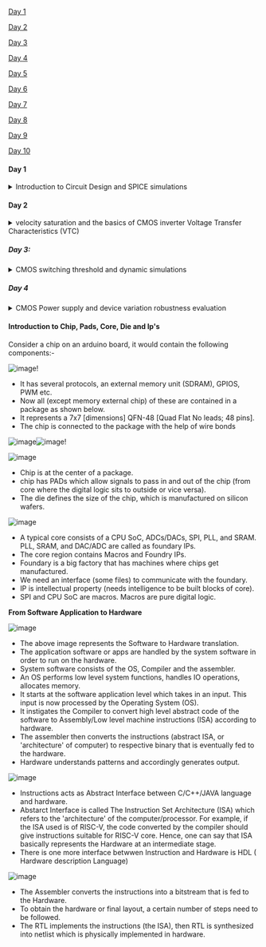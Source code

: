 <nav>
<p><a href="/Day 1/">Day 1</a></p>
<p><a href="/Day 2/">Day 2</a></p>
<p><a href="/Day 3/">Day 3</a></p>
<p><a href="/Day 4/">Day 4</a></p>
<p><a href="/Day 5/">Day 5</a></p>
<p><a href="/Day 6/">Day 6</a></p>
<p><a href="/Day 7/">Day 7</a></p>
<p><a href="/Day 8/">Day 8</a></p>
<p><a href="/Day 9/">Day 9</a></p>
<p><a href="/Day 10">Day 10</a></p>
</nav>

#### Day 1

<details>
<summary>Introduction to Circuit Design and SPICE simulations</summary>

**Circuit Design** 

All logic gates are made-up of PMOS and NMOS transistors connected in very particuar fashion and once they are connected in that fashion ,
they perform required functionality of that particular respective gate. 

Spice Simulation: This particular Circuit has to be fed in with some waveforms to identify output charactristics and simulate using spice.
Simulated waveforms decides delays of particular cell. Based on value of delay, tune W and L ratio of particular transistor. 
W/L ratio is factor that decides the value of output current which eventually decides waveform shape, which decide delays of particular cell. 
To tune delay, how to tune W/L ration, is basically obtain using Spice simulation.

Why do we need simulation? 
In physical design flow,  whatever we are doing in clock tree, timimg, crosstalk they are built on spice. 
If no SPICE, then there is no term delay. If no delay then clock tree, timimg , crosstalk doesn't make any sense. 
From where delay of cell comes from? 
To check Delay models are accurate? supply same input slew and output load in SPICE simulation and get delay value from SPICE and 
match it with delay table value. 
To verify static timing analysis is correct? delay values, slack values in STA are correct or not? 
Source of delay table comes from SPICE. 
Spice simulation involves characterisation of PMOS and NMOS transistors into details or any CMOS logic int odetails.

**** NMOS transistors and their characteristics. 

NMOS is n-channel Metal Oxide Semiconductor built on p-substrate 
It is a four terminal device.
It consists of a P-substrate body
It has 2 isolation regions, differentiating between two transistors. 
It has 2 n+ diffusion region is present near the SiO2 layer.
It has a Gate oxide layer
A Poly-Si (metal gate) layer is placed on top of the gate oxide layer and this form Gate terminal, which drive NMOS.
4 terminals mainly G - Gate, S - Source, D - Drain, B- Body or Bulk 
Terminal B in NMOS is grounded but important to understand threshold voltage charactersitics of NMOS. 

![image](https://github.com/ManjuLanjewar/vsd-hdp/assets/157192602/ebe16b5a-bcf0-4f76-a3c9-1a47c2e44c21)

PMOS is just an inverted NMOS (p+ on n-substrate) but all other characteristics are common.

Basically there are 3 modes of operation. Cutoff, Resistive and saturation 

- Threshold Voltage (Vt)

    - The threshold voltage accurately describes the transistor. 
    - For an NMOS, when Vgs=0, and drain, source and bulk connected to ground. 
      So, substrate Drain (B-D) and Substare Source (B-S) forms p-n junction diodes connected back to back. 
    - Both junctions are off due to 0V bias. Hence S-D resistance is high.
    - In p substarte, majority charges are positive charges and minority are negative charges. 
    - Now if we apply a small +Vgs, metal gate is positively charged, this gate terminal area form oxide capacitance 
      and repel all positively charges present in p substrate, leaves behind negative charges. so, a negatively charged region (depletion region) forms        between n+ regions. 
    - Now if we keep increasing Vgs until Vgs = threshold voltage = Vto (Vsb=0 here, and Vto is a function of process manufacturing), 
      we get strong surface inversion.

• Threshold Voltage (Vt)

    The 'Vgs' voltage at which 'Strong Inversion' occurs is known as Threshold Voltage (Vt)

• Concept of Strong Inversion

    The phenomenon at which a part of the P-substrate becomes N-substrate (due to the high Vgs value) is called 'Strong Inversion'

Further increase in Vgs, there is no change in depletion region width. Electrons from heavily doped n+ source region are drawn in region under Gate 'G'.
Continuous n-channel formation from S-D, whose conductivity is modulated by Vgs.

If we keep increasing Vgs now, a continuous channel is created between n+ (gate attracts negative n+ as no p+ are left to repel, they are all depleted) -> cutoff region. 

• Impact of Source-to-bulk Voltage (Vsb)

    In presence of substrate bias voltage 'Vsb', an additional potential is required for strong inversion to occur.

If Vsb is positive (with D grounded and 'Vgs' small voltage to form depletion region),the depletion layer width increases near S due to reverse bias between Source 'S' and substrate (or Bulk) 'B'

Now as Vgs increases in this case, the negative charges formed due to depletion are attracted towards the S terminal which is connected to positive node of voltage source. 

When Vsb = 0, Semiconductor surface inverts to n-type material at voltage Vgs = Vto.

When Vsb is positive value , Semiconductor surface inverts to n-type material at voltage Vgs = Vto + V1

In presence of substrate bias 'Vsb', additional potential is required for strong inversion. 

Now, if Vgs increases again, inversion gets delayed. This needs additional potential to achieve strong surface inversion whereby it happens for 

• Threshold Voltage Equation

Screenshot of equation (Day1 - L4)

where

    - Vto is the Threshold Voltage when Vsb = 0 and is a function of manufacturing process
    - ϒ is the body effect coefficient and it expresses the impact of changes in body bias 'Vsb' (unit of ϒ is V^0.5)
    - фf is the Fermi Potential

• Body Effect Coefficient expression

screenshot of equation (Day1-L4)

where
    - εsi is the relative permitivity of silicon (=11.7)
    - NA is the doping concentration
    - q is the charge of an electron
    - Cox is the oxide capacitance

• Fermi Potential Equation

screenshot of equation (Day1 -L4)

where

    ni is the intrinsic doping parameter for the substrate

###### NMOS Resistive region and Saturation region of operation

- Resistive region

    - It is also known as the Linear Region of operation
    - Since, Vgs=Vt, let us observe what happens at different voltages of 'Vgs>Vt'.
    - As Vgs increases, channel width increases. Means induced charges because of gate voltage is proportional (Vgs-Vt) which is potential needed to
      turn on transistor i.e. Induced charge (Qi) α (Vgs-Vt)
    - The analysis is performed at Vgs=1V and a small Vds (Say 0.05V). Assume Vt(NMOS) = 0.45V

![image](https://github.com/ManjuLanjewar/VSD_HDP/assets/157192602/2a0a281f-e6ab-411f-8bc3-a9287613e8d6)

    - In absence of Vds, the voltage across the n-channel was constant but with application of Vds it is no more constant.
    - Let the effective channel length be L and 'x' axis represent the channel length and 'y' axis represent width perpendicular to the channel length
    - Let V(x) be the voltage at any point 'x' along the channel.
    - In absence of Vds, every point on channel had got Vgs voltage. With the application of Vds, every point on channel will have volatge of Vgs-Vx.
      V(x) is differnet at every point 'x' along the channel.
    - Effective channel volatge or gate-to-channel voltage on application of Vgs will be Vgs-V(x).
    - At every point in channel, volatge will vary. This lead to current flows from source to drain. Drain current drive delay of cell. 
    - Therefore, in the channel, induced charge at any point 'x' Qi(x) α - ((Vgs-V(x))-Vt)
    - First order analysis
![Screenshot from 2024-03-04 23-27-52](https://github.com/ManjuLanjewar/VSD_HDP/assets/157192602/87d3f155-1e12-4691-950d-5ad42b9e34dd)

tox is oxide thickness, i.e. gate oxide present between gate and P-substrate which is constant. 

From device point of view, there are two kinds of current: Drift current and Diffusion current

    * Drift current is the current due to the potential difference
    * Diffusion current is the current due to difference in carrier concentration

• The drift current (Id) = (velocity of charge carriers * available charge) over the channel width

![Screenshot from 2024-03-04 23-44-06](https://github.com/ManjuLanjewar/VSD_HDP/assets/157192602/5be22502-3001-49a0-8d3b-cef70aad5343)
above is snapshot of top view of the MOSFET showing the channel width 'W'

Here focus is on the drift current, Id, (velocity of charge) that is flowing over the channel width.

• Drift current (Id) formula

![image](https://github.com/ManjuLanjewar/VSD_HDP/assets/157192602/ab3230a8-cbac-4e2f-8727-e8629ddaf894)

    - The term µn.Cox is denoted by kn' and kn' is known as process transconductance
    - kn'.(W/L) is denoted by kn and kn is also known as gain factor
![image](https://github.com/ManjuLanjewar/VSD_HDP/assets/157192602/4c8892aa-6518-49a3-8a60-219c33f55b08)

• Condition on Vds for the MOSFET to be in linear/resistive region or saturation/pinch-off region

    * When Vds <= (Vgs-Vt), the MOSFET is in linear region of operation
    * For this region, Id=kn.(Vgs-Vt).Vds as (Vds^2)/2 is a very small amount in this case
    * Vds can be sweeped from 0V to (Vgs-Vt) to make the device work in linear region of operation

Spice Simulation is used to calculate Id for different values of 'Vgs' and at every value of Vgs, sweep Vds till (Vgs-Vt) using linear equation for Id. 

Dependance of Id on Vds in pinch-off region

   - The chanel voltage is denoted with Vgs-Vds
   - Pinch-off condition is when Vgs-Vds=Vt
   - When the Pinch-off phenomenon is started, the channel begins to disappea. Basically, the channel starts to disappear only from the Drain side           acquiring a triangular shape.
   - When Vgs-Vds<=Vt, there is no channel present near the Drain terminal
     
![image](https://github.com/ManjuLanjewar/VSD_HDP/assets/157192602/49b9df56-f87d-4a38-9215-27a9e7721216)

   - Id becomes (kn/2).(Vgs-Vt)^2
   - It looks like a perfect current source i.e current is constant. It is not true because effective conductive channel length is
     modulated by applied Vds.
   - As Vds increases, the depletion region at the drain terminal increases and hence, the effective channel length decreases.

    Now the Drain current equation becomes:

![image](https://github.com/ManjuLanjewar/VSD_HDP/assets/157192602/d82b73b5-fe52-422a-8835-e56203b716fe)

Here, λ is the channel length modulation

###### Introduction to SPICE 

![image](https://github.com/ManjuLanjewar/VSD_HDP/assets/157192602/0bac5469-a87c-4598-8ae0-2ed9dfce57e1)

in above snapshot, yellow highlighted are called Spice model parameters which are constants. 
First check is to identify weather model parameters coming from correct technology node or not? 
Spice model parameter + Spice netlist when feed to Spice Engine then we get desired output waveforms.
The spice waveforms can be used to calculate the delay of a cell. These delays are very close to the practical delays observed used for STA.

Spice Netlist

![image](https://github.com/ManjuLanjewar/VSD_HDP/assets/157192602/8b0530f7-a056-46e5-90b5-38536a09b317)

The snap shot of SPICE netlist of the above NMOS

   - R1 is protection resistance is added as it is not desired that the current from Vin would be directly fed to the gate of M1.
   - Source and substrate connected to ground.
   - SPICE syntax
     Identify nodes. In above snapshot, blue dots shows nodes. Then names nodes. Here nodes are name as in, n1, vdd, 0.
       - Definition of nodes and the method to identify them
          * A node is can be defined as a point connecting two termials. If two terminals of a single device are short circuited then the node
            is said to be in between these two terminals. But most of the times a node connects two different devices.
          * The method to identify nodes is to identify the SPICE netlist for the device and all the wires connecting different components
            have one node on them.

    <pre>M1 vdd n1 0 0 nmos W=1.8u L=1.2u 
           Here , M1= MXX= MOSFETXX (M stands for MOSFET and XX can be any number. Here it is 1) 
                  vdd- Drain
                   n1- Gate
                   0- Source
                   0 - substrate
                nmos- MOSFET name in Technology File.
                  W - Width of channel
                  L- Length of Channel 
                  
           R1 in n1 55
             Here, RXX= ResistorXX=R1
                   R1 is in between in (first terminal) and n1 (second terminal and value of R1 is 55ohms
           Vdd vdd 0 2.5
            Here, VXX- Volatge Source XX - Vdd
                  Vdd between vdd and 0 
                  2.5 - Volatge Source value
           Vin in 0 2.5
             Here Vin between in and 0 and value is 2.5</pre> 

- Define Technology Parameters
     Vt, Id (Saturation region), Id (Linear Region) are Model of NMOS.
     To evaluate these models, model parameters are needed.

Before writing a netlist, we need to define names for the nodes in the circuit.

To include a technology file then define a resistor, transistor, voltage source, and a capacitor use the syntax below:

     <pre>.LIB "<name: xxx>.mod" CMOS_MODELS
     R<name> <1st node> <second node> <value>
     M<name> <drain> <gate> <source> <bulk> <name in tech file> w=<value> L=<value>
     V<name> <1st node> <second node> <value>
     C<name> <1st node> <second node> <value> </pre>

Technology file (xxx.mod) of NMOS and PMOS should have the following syntax: 

<pre>.lib cmos_models
.Model <name that should match in netlist> NMOS (TOX = .. VTH0 = .. U0 = .. GAMMA1 = ..)
.Model <name that should match in netlist> PMOS (TOX = .. VTH0 = .. U0 = .. GAMMA1 = ..)
.endl</pre>

To simulate a spice netlist with sweeping (left side will be sweeped for each value on the right side), use the following syntax in the netlist:

.<mode: dc> <voltage node to sweep: Vin> <start value: 0> <end value: 2.5> <steps: 0.1> <voltage node to sweep: Vdd> <start value: 0> <end value: 2.5> <steps: 2.5> 

![image](https://github.com/ManjuLanjewar/VSD_HDP/assets/157192602/949a8d75-dbb5-441e-91bc-620ec375fb09)

To use ngspice for plotting, use the following commands:
<pre>ngspice <spice file name>
plot -<name node></pre> 

   -  Method to save SPICE model

    - Method to write code for SPICE simulation

</details> 


#### Day 2

<details>
        
<summary>velocity saturation and the basics of CMOS inverter Voltage Transfer Characteristics (VTC)</summary>

![image](https://github.com/ManjuLanjewar/VSD_HDP/assets/157192602/28c8ee57-f423-437a-8a4e-9c6f22be7568)

The snap shot of various regions of operation of NMOS on graph plotted between Ids and Vds.

- The distribution of various regions of operation of NMOS over the graph plotted between Ids and Vds.
- From the I-V charachteristic of an NMOS, when Vgs>=Vt, then we see two regions, one with linear increase of current when Vds<=Vgs-vt and
  one with saturated current when Vds>Vgs-Vt. 
- The plot overlapping with the 'x' axis is at Vgs=0V and that is because there is 0 drain current at that point of time and the reason is that when
  Vgs=0V the nmos is not turned 'ON' so, there is no channel present.
- cut-off region of NMOS.
        * When Vgs<Vt the region of operation of the NMOS is said to be the cut-off region
        * Cut-off region is a region where the device has been cut-off or it is 'OFF'

* Short channel effect
  
    When W/L is constant, drain current Id is constant at any node (At any Node means W and L increase or decrease) but practically this will not happen. When W and L (from long channel to short channel device) have decreased in value, we stop seeing quadratic dependance of Ids on Vgs after a certain Vgs value, and we see linear dependance, and also peak current decreases from long channel case due to velocity saturation effect.

* Velocity Saturation effect
  
  - For the lower values of electric field, the velocity tends to be a linear function of the electric field. But, after a certain point (cut-off) the
    velocity just saturates. This point of saturation is represented by εc (critical electric field)
  - Vn(m/S) = linear for ε<=εc
  - Vn(m/S) = constant for ε>=εc

![image](https://github.com/ManjuLanjewar/VSD_HDP/assets/157192602/81366930-3e43-47a5-acf3-4ac6ac4bfc0f)

![image](https://github.com/ManjuLanjewar/VSD_HDP/assets/157192602/82ecb560-4840-4ee1-a130-72eb65dd18de)
 The snap shot of the graph of velocity saturation effect
εc = 2 Vsat / µn

- There is region of opertion for higher values of Vgs, called Velocity Saturation. 
- For long channel (L>250nm) has 3 modes of operation: cutoff, resistive, and saturation
- For lower nodes/channel (L<250nm), there are 4 regions of operations. Cut-off, Linear, Saturation and Valocity Saturation.
- Let's call (Vgs-Vt)=Vgt
- For both channel in cut-off mode, Id=0 for Vgs<Vt
- for all other modes, the equation of Id for long channel and short channel devices

![image](https://github.com/ManjuLanjewar/VSD_HDP/assets/157192602/f9a5da17-e8ff-40e7-8ce5-dad4b57c520b)

Vdsat is a technology parameter saturation voltage i.e voltage at which device velocity saturates and is independent of Vgs or Vds


The various modes when the value of Vmin is different

    - When Vgt is the minimum of Vgt, Vds, Vdsat, then Vds and Vdsat at huch higher volatage and  the device is in saturation region.
![image](https://github.com/ManjuLanjewar/VSD_HDP/assets/157192602/089571be-7777-447b-aa4e-7877f6a06132)

    - When Vds is the minimum of Vgt, Vds, Vdsat, then device is in resistive region.
![image](https://github.com/ManjuLanjewar/VSD_HDP/assets/157192602/59f4442d-bf9a-4f7a-add2-f7ad21b954e5)

    - When Vdsat is the minimum of Vgt, Vds, Vdsat the device is in velocity saturation region.
![Screenshot from 2024-03-06 15-29-48](https://github.com/ManjuLanjewar/VSD_HDP/assets/157192602/8cb97131-d8f1-4b4a-8cdb-5044a65823e7)

    - It looks like current should increase at lower nodes.

- When move from higher device to lower, Velocity Saturation causes device to saturate early and as result of that peak current for same W/L is differenet in two differnet cases. 

#### CMOS VTC

- MOSFET as a Switch
     - CMOS VTC defines the delays of cell.
     - A CMOS acts like a switch. 
       o device is off (With infinite 'Off' resistance) and no current flows from source to drain when |Vgs|<|Vt|  
       o device is ON (with finite 'On' resistance) when |Vgs|>|Vt|
       
- Working of CMOS Inverter
      o  when Vin is ‘high’ and equal to ‘vdd’, PMOS turns 'OFF'and NMOS turns 'ON' and Vout is 0 (open switch).
      o  when Vin is ‘low’ and equal to ‘0V’, PMOS turns 'ON' and NMOS turns 'OFF' and Vout is Vdd (closed switch).
  - The flow of current when Vin is ‘high’ and when Vin is ‘low’
- When Vin=Vdd
    o Direct path exists between Vout and Vss resulting in Vout=0V
- When Vin=0V
    o Direct path exists between Vdd and Vout, resulting in Vout=Vdd
In either case, there is a resistance with the switch which represents the equivalent resistance of the nmos (Rn) and pmos (Rp) respectively as shown in the picture below.

![image](https://github.com/ManjuLanjewar/VSD_HDP/assets/157192602/81422057-7b82-4f6a-ba66-e2da754a0227)

The snap shot of the circuit diagram of CMOS inverter

- By observation:
  
    * For the NMOS, voltage equations (Vss =0)

![image](https://github.com/ManjuLanjewar/VSD_HDP/assets/157192602/7ef5daa7-0ed0-403a-a90d-284e5572a41b)

    * For the PMOS, voltage equations
    
![image](https://github.com/ManjuLanjewar/VSD_HDP/assets/157192602/bd366836-d29f-485d-913d-e32e07eb87ab)

    * For the relationship between the currents
    
![image](https://github.com/ManjuLanjewar/VSD_HDP/assets/157192602/27924e75-24e1-4886-a7dc-9266529a4128)

The VTC of a CMOS (Vout vs Vin) is derived by first plotting IdsN vs Vout for different values of VgsN = Vin (load curve for NMOS) as shown 
Load curve for PMOS transistor in CMOS inverter

![image](https://github.com/ManjuLanjewar/VSD_HDP/assets/157192602/046ae9b8-741f-4322-9466-cce9ecc6c598)

Similarly,  Load curve for NMOS transistor in CMOS inverter is graph of IdsP vs Vout for different VgsP as shown 

![image](https://github.com/ManjuLanjewar/VSD_HDP/assets/157192602/25dd7dcd-fa05-42f3-9604-8cb417946ae2)

Finally, Superimposing the load curve of NMOS on the load curve of PMOS because Vout and Vin is common for both PMOS and NMOS. So graphically if we want to derive VTC of CMOS, it has to be intersection points between PMOS and NMOS. So, for intersection points between common Vin values gives us the common Vout value in the VTC. and plotting Vin vs Vout from the graph obtained. Graphically, the Vin points from the intersection of corresponding load lines are picked-up.
superimposed load curve of NMOS and load curve of PMOS as shown 

![image](https://github.com/ManjuLanjewar/VSD_HDP/assets/157192602/45dceb14-46e1-490a-9b61-a334bc390b77)

![image](https://github.com/ManjuLanjewar/VSD_HDP/assets/157192602/4a0bead9-6596-4d01-a6b1-2b95cca5c060)

 VTC has 5 regions: 1-) PMOS linear, NMOS off, 2-) PMOS linear, NMOS saturation, 3-) PMOS and NMOS in saturation, 4-) PMOS saturation, NMOS linear, and 5-) PMOS off, NMOS linear as shown in third picture (1, 3, and 5 regions are of importance).

</details>

##### Day 3: 
<details>
    <summary>CMOS switching threshold and dynamic simulations</summary>

    how to simulate a CMOS circuit using spice in order to obtain the VTC and evaluate the static behavior. Spice deck needed to write a netlist: component connectivity, component values, identify nodes and name them. The switching voltage Vm is that where Vin=Vout (nmos and pmos in saturation), and it defines the robustness of the CMOS.

    o Voltage transfer characteristics and SPICE simulations

        - The various components of a SPICE deck:

            * Component connectivity
            * Component values
            * Identification of 'nodes'
            * Naming 'nodes'


![image](https://github.com/ManjuLanjewar/VSD_HDP/assets/157192602/34fe897a-7869-411a-84d6-7bf85b3a6a35)

The snap shot of the SPICE netlist considered

The used models of MOSFETs and netlists for simualtions are taken from <pre>https://github.com/kunalg123/sky130CircuitDesignWorkshop.git</pre>

The SPICE code for the above netlist looks something like following:
<pre>
***MODEL Description***
***NETLIST Description***
M1 out in vdd vdd pmos W=0.375u L=0.25u
M2 out in  0   0  nmos W=0.375u L=0.25u

cload out 0 10f

Vdd vdd 0 2.5
Vin  in 0 2.5

***SIMULATION Commands***
.op
.dc Vin 0 2.5 0.05

***.include tsmc_025um_model.mod***
.LIB "tsmc_025um_model.mod" CMOS_MODELS
.end</pre>


(Note terminal window screenshot pending))
###The snap shot of the terminal window for plotting the Vtc characteristics of CMOS inverter
Lab Activity:(Pending) 
For plotting the Vtc characteristics of CMOS inverter, the following code is needed:
<pre>*Model Description
.param temp=27

*Including sky130 library files
.lib "sky130_fd_pr/models/sky130.lib.spice" tt

*Netlist Description

XM1 out in vdd vdd sky130_fd_pr__pfet_01v8 w=0.84 l=0.15
XM2 out in 0 0 sky130_fd_pr__nfet_01v8 w=0.36 l=0.15

Cload out 0 50fF

Vdd vdd 0 1.8V
Vin in 0 1.8V

*simulation commands

.op

.dc Vin 0 1.8 0.01

.control
run
setplot dc1
display
.endc

.end</pre>

Note: The snap shot of the terminal window for plotting the Vtc characteristics of CMOS inverter Pending 
Note : The snap shot of the output window for plotting the Vtc characteristics of CMOS inverter Pending 

  - To find the switching threshold voltage (Vm), it is known that Vout = Vin so zoom in on the plot where roughly Vout = Vin by
    selecting the area of the plot by right clicking on the screen and dragging it to select the area.
  - Zoom twice or thrice until the point where Vm lies becomes almost certain.
  - Left click roughly on the point on the curve where Vm should approximately lie.
  - Values of x0 and y0 will now appear on the terminal window.
  - Since we are finding Vm, therefore x0 ~ y0 and hence x0=y0=Vm.

For performing the transient analysis, the following code is required:
<pre>*Model Description
.param temp=27

*Including sky130 library files
.lib "sky130_fd_pr/models/sky130.lib.spice" tt

*Netlist Description

XM1 out in vdd vdd sky130_fd_pr__pfet_01v8 w=0.84 l=0.15
XM2 out in 0 0 sky130_fd_pr__nfet_01v8 w=0.36 l=0.15

Cload out 0 50fF

Vdd vdd 0 1.8V
Vin in 0 PULSE(0V 1.8V 0 0.1ns 0.1ns 2ns 4ns)

*simulation commands

.tran 1n 10n

.control
run
.endc

.end</pre>

Note: The snap shot of the terminal window for performing the transient analysis is pending
Note :The snap shot of the output window for performing the transient analysis is pending 

    - To calculate the rise delay:
        * Zoom on the part of the curve having fall of the input pulse and rise of the output pulse around voltage of (Vdd/2) by right clicking
          on the screen and dragging it to select the area.
        * Now, left click on the rising edge of the output curve at (Vdd/2) to get a point x0,y0 on the terminal.
        * Similarly, get the point at (Vdd/2) for falling edge of the input curve.
        * The difference between the x-coordinate of the rising edge of the output curve and the falling edge of the input curve is the rise delay.
    - To calculate the falling delay:
        * Zoom on the part of the curve having rise of the input pulse and fall of the output pulse around voltage of (Vdd/2) by right clicking 
          on the screen and dragging it to select the area.
        * Now, left click on the falling edge of the output curve at (Vdd/2) to get a point x0,y0 on the terminal.
        * Similarly, get the point at (Vdd/2) for rising edge of the input curve.
        * The difference between the x-coordinate of the falling edge of the output curve and the rising edge of the input curve is the fall delay.


#### Static Behavior Evaluation - CMOS Inverter Robustness: Switching threshold

- CMOS inverter is a robust device because the shape of it's input versus output curve remains the same for all different values of (W/L) ratios.

- Static Behavior Evaluation: CMOS Inverter Robustness

    * Switching Threshold
    * Noise Margin
    * Power Supply Variation
    * Device Variation

- Switching Threshold (Vm)

    * It is the point where Vin = Vout

    * Graphical method to find Vm is to draw a line across the graph of output voltage to input voltage of a CMOS inverter starting at the origin
      and ending at the opposite diagonal of the plot (basically a line with a 45 degree inclination with the x-axis). Now, the x-coordinate of the            point of intersection of this line and the curve is the switching threshold.

    * Vm when (Wp/Lp) is 1.5 is approximately equal to 0.98V and when (Wp/Lp) is 3.75 it is approximately equal to 1.2V

    * Wp and Lp in the above section are Width of PMOS channel and Length of PMOS channel

    * At Vm, both PMOS and NMOS are turned 'ON' because Vgs almost crossed the threshold region for both of them.

    * A few observations can be made from the information stated above,

          1) Vgs = Vds

          2) IdsP = - IdsN which means that IdsP + IdsN = 0

    We know the equations for IdsN and IdsP which are as stated below:

![image](https://github.com/ManjuLanjewar/VSD_HDP/assets/157192602/e431539d-eafe-4560-b983-fc33b2234858)

We ignore the 1+λVds because the term is very small and it makes the equations very difficult for hand calculations.

Since, IdsP + IdsN = 0

Therefore, the equations can be re-written as:

![image](https://github.com/ManjuLanjewar/VSD_HDP/assets/157192602/d690c63d-dae5-4db9-b996-3ba143086752)

Let's consider this as equation 1

Solving the above equation for Vm,

![image](https://github.com/ManjuLanjewar/VSD_HDP/assets/157192602/0fb1bef2-8020-4990-ad21-4d982282bf55)


* Alternatively, the required ratio of PMOS versus NMOS transistor size can be derived such that Vm is set.

   Equation 1 must be taken in the form IdsN = - IdsP

Therefore,

![image](https://github.com/ManjuLanjewar/VSD_HDP/assets/157192602/d79c060c-3697-4698-b6e0-7e7389fe76a1)

Here,
    - Wp is the width of the channel in PMOS
    - Lp is the length of the channel in PMOS
    - Wn is the width of the channel in NMOS
    - Ln is the length of the channel in NMOS
    - kn' is the process transconductance of the NMOS
    - kp' is the process transconductance of the PMOS
    - Vdsatn is the Vdsat of the NMOS
    - Vdsatp is the Vdsat of the PMOS
    - Vm is the switching threshold voltage
    - Vt is the threshold voltage
    - Vdd is the supply voltage
    
To define a pulse, use the syntax as defined in the picture below:   

![image](https://github.com/ManjuLanjewar/VSD_HDP/assets/157192602/89073e28-1431-45f4-8712-81646a4b2381)

- We experimented with the sizes of the PMOS with respect to the sizes of NMOS and came up with the following conclusions

![image](https://github.com/ManjuLanjewar/VSD_HDP/assets/157192602/055f7258-ecc0-414a-8505-31beb34c421d)

    - We can make some conclusions from the above table:
        * When (Wp/Lp) = 2.(Wn/Ln), there is an approximately equal rise-fall delay
        * Due to the equal rise-fall delay, (Wp/Lp) = 2.(Wn/Ln) create typical characteristics for a clock inverter/buffer
        * The conditions other than (Wp/Lp) = 2.(Wn/Ln) can still be used as regular inverters/buffers and these can be preferred for data path
        * Switching Threshold for (Wp/Lp) = 2.(Wn/Ln) and (Wp/Lp) = 3.(Wn/Ln) is very small. Similarly, switching threshold for (Wp/Lp) = 4.(Wn/Ln) 
          and (Wp/Lp) = 5.(Wn/Ln) is also very small

    - When Wp/Lp is increased, the rise delay is significantly reduced because time required for the output capacitor to charge decreases significantly        and the reason is the availability of a bigger area to charge the capacitor.

    - Ron(PMOS) ~ 2.5*Ron(NMOS)

The effect of increasing the pmos width. When the pmos width is wider than that of nmos, the switching voltage of the VTC shifts to the right slightly (advantage). As width of pmos increases as an integer multiple of that of nmos (for same L), the rise delay and fall delay decreases rapidly (time to charge decreases as width is wider) and increases respectively. For one some sizing (factor of 2), we observe an equal rise and fall times (symmetric property which is a typical characteristic of a clock inverter/buffer where resistance of pmos is approximately equal to resistance of nmos in that case due to the W/L ratios). Other sizing for inverters is used to get regular inverter/buffer that would be preferred in the data path.


#### CMOS Noise Margin Robustness Evaluation

Noise margin, which is another characteristic that defines static behavior of the inverter (robustness).

##### Part 1: Static Behavior Evaluation - CMOS Inverter Robustness: Noise Margin

The ideal and actual Input-Output characteristics of an inverter were observed

![image](https://github.com/ManjuLanjewar/VSD_HDP/assets/157192602/2f262800-a322-4f6f-9875-478ce101b647)

    - In the above diagram, the terms stated are explained as follows:

        o ViL is Input Low Voltage (ViL could be Vdd/4)
           -- Any input voltage level between 0 and ViL will be treated as logic '0'
        o Voh is Output High Voltage (ViH < VoH <= Vdd)
          --  Any output voltage level between VoH and Vdd will be treated as logic '1'
        o ViH is Input High Voltage (ViH could be 3.Vdd/4)
          --  Any input voltage level between ViH and Vdd will be treated as logic '1'
        o VoL is Output Low Voltage (0 <= VoL < ViL)
          -- Any output voltage level between 0 and VoL will be treated as logic '0'

- Actual Input-Output characteristics on an inverter were observed and they were plotted on a scale
  
![image](https://github.com/ManjuLanjewar/VSD_HDP/assets/157192602/52c8484e-32a9-4074-9bb3-a4405a8b2899)

- In the above diagram, the terms stated are explained as follows:

    * NMh is the Noise Margin High
       - Any voltage level in "NMh" range will be detected as logic '1'
    * NMl is the Noise Margin Low
       - Any voltage level in "NMl" range will be detected as logic '0'
    * Undefined region
       - Any signal in "Undefined region" will be an indefinite logic level

- Noise Margins are the tolerance levels of the noise
- The equations for NMh and NMl are as follows:

![image](https://github.com/ManjuLanjewar/VSD_HDP/assets/157192602/96ca3a44-de57-4b19-8a1f-cf3bf811dc4a)

* Now with the voltage levels plotted in the noise margin scale, we have prepared a chart that will give the summary of the noise margin:

![image](https://github.com/ManjuLanjewar/VSD_HDP/assets/157192602/e05ef4d8-5acb-4feb-9b67-65453f81eb5f)

The snap shot of the Noise induced bump characteristics at different noise margin levels

    - For any signal to be considered as logic '0' and logic '1', it should be in the NMl and NMh ranges, respectively.
    - If the height of the bump lies in between Vol and Vil then it's not hazardous because it still lies in the range of logic '0'. Any glitch that           occurs in this region is a safe glitch because it will still be considered as logic '0'.
    - If the height of the bump lies in the "undefined region" then it is potentially hazardous because it can acquire logic '1' which can be fatal. 
      Any glitch in this region is unsafe because it is unclear if it will go to logic '1' or fall to logic '0'. 
    - If the height of the bump lies in between Vih and Voh then it will definitely be considered as logic '1'. These kinds of glitches are the glitches       that need to be fixed.
    - The noise margins of the inverter at different values of Wp/Lp were observed and they were as follows:

![image](https://github.com/ManjuLanjewar/VSD_HDP/assets/157192602/ee7cf26c-bc71-4882-bd73-33f1bfbe61c2)

A few conclusions can be inferred from the above table: 
    - When (Wp/Lp) = 2.(Wn/Ln) there is a rise at the NMh because PMOS is responsible for holding the charges on the capacitance. When the size of PMOS is increased, a low-resistance path from supply to the capacitance is formed and as a result of that, the capacitance is able to retain the charge for a longer amount of time resulting in an increased NMh. 
    - When (Wp/Lp) = 4.(Wn/Ln) there is a drop at the NMl because the NMOS has now become weaker than the PMOS - When (Wp/Lp) = 5.(Wn/Ln) the NMh almost comes to a static point.
    - In the above table, NMl is not affected much but NMh has increased by 120mV but this range is still acceptable and this proves the CMOS inverter robustness with respect to the Noise Margin.
    
Finally, the areas that can be used for digital and analog applications are stated in the figure below:

Noise margin, which is another characteristic that defines static behavior of the inverter (robustness). 
When Vin<=VIL (logic 0), Vout is expected to ber VOH, and when Vin>=VIH (logic 1), vout is expected to be VOL (note that the slope at VIL and VIH is -1). 
The noise margin is defined as VIH-VIL (undefined region: voltage ranges at which the logic does not differentiate between 0 and 1).
Noise margin high (interpereted as logic 1) = VOH-VIH and noise margin low (interpreted as logic 0) = VIL-VOL. 
Ideally, we want a CMOS inverter to have a noise margin of 0. When the width of the pmos increases with respect to nmos width, noise margin high increases while noise margin low stays the same then drops as the pmos is responsible for the high value output. 
Digital design relies on the areas of noise margin high and noise margin low.

![image](https://github.com/ManjuLanjewar/VSD_HDP/assets/157192602/9c3a5d1e-ee7f-4d3b-b71b-6ed9b38b0dc5)

The snap shot of the Vout versus Vin curve showing the areas that can be used for digital and analog applications

Note: Lab Activity pending 

<pre>*Model Description
.param temp=27

*Including sky130 library files
.lib "sky130_fd_pr/models/sky130.lib.spice" tt

*Netlist Description

XM1 out in vdd vdd sky130_fd_pr__pfet_01v8 w=1 l=0.15
XM2 out in 0 0 sky130_fd_pr__nfet_01v8 w=0.36 l=0.15

Cload out 0 50fF

Vdd vdd 0 1.8V
Vin in 0 1.8V

*simulation commands

.op

.dc Vin 0 1.8 0.01

.control
run
setplot dc1
display
.endc

.end
</pre>

Method to calculate the Noise Margins from the plot:

    - Run the ngspice command and open the plot
    - left click on the point towards the top of the graph where the curvature seems to be '-1'
    - In this case it was x0 = 0.766667, y0 = 1.71351
    - Now, left click on the point towards the bottom of the graph where the curvature seems to be '-1'
    - In this case it was x0 = 0.977333, y0 = 0.110811. Let's consider these points as x1 and y1 thus making the coordinates x1 = 0.977333, y1 = 0.110811
    - For noise margin high we need Voh-Vih and in this case VoH=y0 and ViH=x1
    - For noise margin low we need Vil-Vol and in this case ViL=x0 and VoL=y1
    - Therefore, we get NMh = 0.736177 and NMl = 0.655856
    
</details>

##### Day 4
<details>
    <summary>CMOS Power supply and device variation robustness evaluation</summary>    
 
 power supply scaling and device variation, where the effect of those on the CMOS is another characteristic that defines static behavior of the inverter (robustness).
 
##### Part 1: Static Behavior Evaluation - CMOS Inverter Robustness: Power Supply Variation


    - Whenever we move from 250nm nodes to lower nodes like 20nm or so on, we scale our supply voltage as well. For example, if things were working at 1V sometime back, now they will be operating at 0.7V

    - A CMOS inverter can be operated at 0.5V as well and it has it's own advantages and disadvantages:
        * Advantages of using 0.5V supply:
            1) There is a significant increase in gain (close to 50% improvement)
            2) There is a significant reduction in energy consumption (close to 90% improvement)
        * Disadvantages of using 0.5V supply:
            1) Performance impact (0.5V supply rising and falling edge is insufficient to completely charge or discharge the load capacitance)

Note:  Lab activity is pending
To perform the lab activity for power supply scaling, we need the following code:

<pre>*Model Description
.param temp=27

*Including sky130 library files
.lib "sky130_fd_pr/models/sky130.lib.spice" tt

*Netlist Description

XM1 out in vdd vdd sky130_fd_pr__pfet_01v8 w=1 l=0.15
XM2 out in 0 0 sky130_fd_pr__nfet_01v8 w=0.36 l=0.15

Cload out 0 50fF

Vdd vdd 0 1.8V
Vin in 0 1.8V

.control

let powersupply = 1.8
alter Vdd = powersupply
        let voltagesupplyvariation = 0
        dowhile voltagesupplyvariation < 6
        dc Vin 0 1.8 0.01
        let powersupply = powersupply - 0.2
        alter Vdd = powersupply
        let voltagesupplyvariation = voltagesupplyvariation + 1
      end

plot dc1.out vs in dc2.out vs in dc3.out vs in dc4.out vs in dc5.out vs in dc6.out vs in xlabel "input voltage(V)" ylabel "output voltage(V)" title "Inveter dc characteristics as a function of supply voltage"

.endc

.end
</pre>

To define a loop in order to scale the power supply, use the syntax as defined in the picture below:

![image](https://github.com/ManjuLanjewar/VSD_HDP/assets/157192602/8082a119-38c4-4fb6-addd-c21e73f19b2e)

Note : The snap shot of the terminal window to observe the power supply variation is pending 

![image](https://github.com/ManjuLanjewar/VSD_HDP/assets/157192602/70452432-db4b-43ec-9184-51244c568239)

The snap shot of the output window to observe the power supply variation

    - To calculate the gain for the given plot:
        1) Select the curve for which the gain is to be calculated (In this case, we chose the plot for 1.8V Vdd)
        2) Left click on the point where the slope of the curve is almost changing toward the top of the plot
        3) The point obtained was x0 = 0.766667, y0 = 1.71351
        4) Now, left click on the point where the slope of the curve is almost changing toward the bottom of the plot
        5) The point obtained was x0 = 0.982667, y0 = 0.1 but for our convenience let us consider the coordinates of the point to be x1, y1
        6) Therefore, the point becomes x1 = 0.982667, y1 = 0.1
        7) Subtract y1 from y0. So, y0 - y1 = 1.61351
        8) Subtract x1 from x0. So, x0 - x1 = -0.216
        9) Now, gain = (y0-y1)/(x0-x1)
        Hence, Gain(g) = |(1.61351)/(-0.216)| = |-7.46995| = 7.46995

##### Part 2: Static Behavior Evaluation - CMOS Inverter Robustness: Device Variation

    1) There are two sources for device variation:
        - Etching Process Variation
        - Oxide Thickness

    * Etching Process Variation:
        - The etching process will define the structures in the layout of the CMOS inverter.
        - Etching is a very important fabrication step
        - It is the process that defines the structure (width and the height)
        - Based on the structures that get defined by the process, it directly impacts the delay

![image](https://github.com/ManjuLanjewar/VSD_HDP/assets/157192602/c563df91-8a7d-4771-a7a2-361d115951a6)

   2) In layout of the CMOS inverter we have:
        - P-diffusion region which is indicated by green color.
        - Poly-silicon area which is indicated by red color.
        - Metal layer which is indicated by blue color.
        - N-diffusion region indicated by yellow color.
        - Contacts between two layers indicated by black crosses.

   3) Thickness of poly-silicon layer is the gate length annd it defiens at which node we are (20nm, 30nm, 45nm, etc.).

   4) Thickness of the P-diffusion layer is the width of the gate of the PMOS and the thickness of the N-diffusion layer is the width of the
      gate of the NMOS.

   5) Width identifies overlap area between the diffusion layer and the poly-silicon layer.

   6) Fabrication is basically a lab where we have a lot of things like chemicals, water, gases, etc. running and due to these the ideal
      structure is distorted.

![image](https://github.com/ManjuLanjewar/VSD_HDP/assets/157192602/7559be61-2ae7-4243-887b-6b7c7b6534ed)

Above is snap shot of the inverter chain

    1) Inverter Chain:
        - When inverters are connected back-to-back they are collectively called as "Inverter Chain".
        - In an inverter chain, the gates in the middle have same structures on both sides. So, it's very likely that this particular gate structure               will have a repeated distortion because they are exposed to same kind of structures.
        - In an inverter chain, gates in the middle will have a structure which is different from the gates at the ends because they might be connected            to different devices that will impact the gates.
        - Variation in L and W takes place because of non-ideal mask, which in turn impacts the drain current. 
        
![image](https://github.com/ManjuLanjewar/VSD_HDP/assets/157192602/06406461-7d6d-41c5-83a3-3a46a157902f)

    2) Oxide Thickness:
        - In an ideal oxidation process, the gate oxide thickness will be constant throughout the process.
        - In real oxidation process, the gate oxide thickness will not be constant along the gate length.

![image](https://github.com/ManjuLanjewar/VSD_HDP/assets/157192602/3517788b-8d33-4d7f-a3da-45806dfd098e)

        - In an inverter chain, the gate oxide thickness can vary for each transistor.
        - Oxide thickness directly affects the Id equation because Cox is dependant on it.

    3) Strong PMOS:
        - PMOS with less resistance (possibly least resistance if the size chosen is the greatest size possible)
        - PMOS is wider in size (possibly widest PMOS available)

    4) Weak NMOS:
        - NMOS with high resistance (possibly highest resistance if the size chosen is the least size possible)
        - NMOS is small in size (possibly smallest NMOS available)

![image](https://github.com/ManjuLanjewar/VSD_HDP/assets/157192602/424a4bac-6a0c-4ae1-bcfb-be09843ea3e4)

    5) Strong NMOS:
        - NMOS with less resistance (possibly least resistance if the size chosen is the greatest size possible)
        - NMOS is wider in size (possibly widest NMOS available)

    6) Weak PMOS:
        - PMOS with high resistance (possibly highest resistance if the size chosen is the least size possible)
        - PMOS is small in size (possibly smallest PMOS available)

** We can plot the variation if we move from Weak PMOS - Strong NMOS to Strong PMOS - Weak NMOS using SPICE simulation and the plot is given below:
    
    From the plot given above, we can make the following conclusions:
    
       - With the variation from Weak PMOS - Strong NMOS to Strong PMOS - Weak NMOS, the switching threshold varies from roughly 0.7V to 1.4V which is 
         fairly acceptable because behavior of the inverter is intact

  ![image](https://github.com/ManjuLanjewar/VSD_HDP/assets/157192602/57b73d09-acb9-4779-99f2-77b848dbbaae)

      - Variation in Noise Margin high (NMh) is roughly from 2.5V to 2.1V which is a variation of 400mV which is good enough to filter
        out high voltage variations
      - Variation in Noise Margin low (NMl) is roughly from 0V to 0.3V which is a variation of 300mV which is good enough to filter out 
        low voltage variations

![image](https://github.com/ManjuLanjewar/VSD_HDP/assets/157192602/6037a72a-5fc7-4c32-8422-07d7bef31661)
 
      - Overall, variation in the Noise margins is low and this leaves the operation of the gate intact.

Note : Lab Activity: is pending 

- Since the pfet width is very huge as compared to the nfet width, the plot is shifted towards right
    * To find the value of the switching threshold:
        1) Zoom in on the plot where Vin ~ Vout by right clicking and dragging the cursor to select the area
        2) Zoom until the value of switching threshold becomes almost certain
        3) Left click on the point where Vin is roughly equal to Vout
        4) A point x0 = 0.988209, y0 = 0.988191 is obtained
        5) Since x0 ~ y0. Therefore, Switching Threshold Voltage = Vm = x0 = y0 = 0.988V

</details>


#### Introduction to Chip, Pads, Core, Die and Ip's

Consider a chip on an arduino board, it would contain the following components:-

![image](https://github.com/ManjuLanjewar/VSD_HDP/assets/157192602/652cf522-e255-4353-9b56-ee3e70ec00c9)! 

* It has several protocols, an external memory unit (SDRAM), GPIOS, PWM etc.
* Now all (except memory external chip) of these are contained in a package as shown below.
* It represents a 7x7 [dimensions] QFN-48 [Quad Flat No leads; 48 pins].
* The chip is connected to the package with the help of wire bonds

![image](https://github.com/ManjuLanjewar/VSD_HDP/assets/157192602/31c1a3b0-d101-44a5-9d9d-1f6b276f3c73)![image](https://github.com/ManjuLanjewar/VSD_HDP/assets/157192602/da14e8a6-27e3-4ca3-8ea7-9ca990ae493e)!

![image](https://github.com/ManjuLanjewar/VSD_HDP/assets/157192602/d702cf45-5f1f-468c-bea7-df340f4fad4e)

- Chip is at the center of a package. 
- chip has PADs which allow signals to pass in and out of the chip (from core where the digital logic sits to outside or vice versa).
- The die defines the size of the chip, which is manufactured on silicon wafers.

![image](https://github.com/ManjuLanjewar/VSD_HDP/assets/157192602/a58cb1c2-4f38-4a00-9055-31c1d4dc4cfd)

- A typical core consists of a CPU SoC, ADCs/DACs, SPI, PLL, and SRAM. PLL, SRAM, and DAC/ADC are called as foundary IPs.
- The core region contains Macros and Foundry IPs.
- Foundary is a big factory that has machines where chips get manufactured.
- We need an interface (some files) to communicate with the foundary.
- IP is intellectual property (needs intelligence to be built blocks of core).
- SPI and CPU SoC are macros. Macros are pure digital logic.

**From Software Application to Hardware** 

![image](https://github.com/ManjuLanjewar/VSD_HDP/assets/157192602/fe55f1d8-006f-45e0-9476-7c0f52b560cf)

- The above image represents the Software to Hardware translation. 
- The application software or apps are handled by the system software in order to run on the hardware. 
- System software consists of the OS, Compiler and the assembler.
- An OS performs low level system functions, handles IO operations, allocates memory.
- It starts at the software application level which takes in an input. This input is now processed by the Operating System (OS).
- It instigates the Compiler to convert high level abstract code of the software to Assembly/Low level machine instructions (ISA) according to hardware.
- The assembler then converts the instructions (abstract ISA, or 'architecture' of computer) to respective binary that is eventually fed to the hardware.
- Hardware understands patterns and accordingly generates output. 

![image](https://github.com/ManjuLanjewar/VSD_HDP/assets/157192602/664ddca0-242e-449e-8fb1-f3d6a177bf6c)

- Instructions acts as Abstract Interface between C/C++/JAVA language and hardware.
- Abstarct Interface is called The Instruction Set Architecture (ISA) which refers to the 'architecture' of the computer/processor. 
For example, if the ISA used is of RISC-V, the code converted by the compiler should give instructions suitable for RISC-V core.
Hence, one can say that ISA basically represents the Hardware at an intermediate stage.
- There is one more interface betwwen Instruction and Hardware is HDL ( Hardware description Language)
  
![image](https://github.com/ManjuLanjewar/VSD_HDP/assets/157192602/d61da171-b278-4269-ab18-14df4b1d34f2)

- The Assembler converts the instructions into a bitstream that is fed to the Hardware. 
- To obtain the hardware or final layout, a certain number of steps need to be followed.
- The RTL implements the instructions (the ISA), then RTL is synthesized into netlist which is physically implemented in hardware.
 
 
